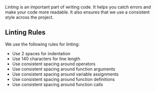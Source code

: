 Linting is an important part of writing code. It helps you catch errors and make your code more readable. It also ensures that we use a consistent style across the project.

## Linting Rules

We use the following rules for linting:

- Use 2 spaces for indentation
- Use 140 characters for line length
- Use consistent spacing around operators
- Use consistent spacing around function arguments
- Use consistent spacing around variable assignments
- Use consistent spacing around function definitions
- Use consistent spacing around function calls

